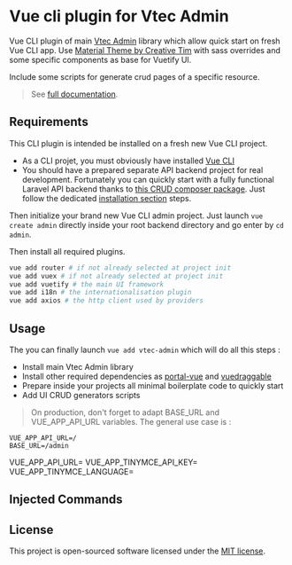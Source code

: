 # Vue cli plugin for Vtec Admin

Vue CLI plugin of main [Vtec Admin](https://github.com/okami101/vtec-admin/tree/master/packages/admin) library which allow quick start on fresh Vue CLI app. Use [Material Theme by Creative Tim](https://github.com/creativetimofficial/vuetify-material-dashboard) with sass overrides and some specific components as base for Vuetify UI.

Include some scripts for generate crud pages of a specific resource.

> See [full documentation](https://vtec.okami101.io).

## Requirements

This CLI plugin is intended be installed on a fresh new Vue CLI project.

* As a CLI projet, you must obviously have installed [Vue CLI](https://cli.vuejs.org/guide/installation.html)
* You should have a prepared separate API backend project for real development. Fortunately you can quickly start with a fully functional Laravel API backend thanks to [this CRUD composer package](https://github.com/okami101/vtec-laravel-crud). Just follow the dedicated [installation section](https://github.com/okami101/vtec-laravel-crud#installation) steps.

Then initialize your brand new Vue CLI admin project. Just launch `vue create admin` directly inside your root backend directory and go enter by `cd admin`.

Then install all required plugins.

```bash
vue add router # if not already selected at project init
vue add vuex # if not already selected at project init
vue add vuetify # the main UI framework
vue add i18n # the internationalisation plugin
vue add axios # the http client used by providers
```

## Usage

The you can finally launch `vue add vtec-admin` which will do all this steps :

* Install main Vtec Admin library
* Install other required dependencies as [portal-vue](https://portal-vue.linusb.org/) and [vuedraggable](https://github.com/SortableJS/Vue.Draggable)
* Prepare inside your projects all minimal boilerplate code to quickly start
* Add UI CRUD generators scripts

> On production, don't forget to adapt BASE_URL and VUE_APP_API_URL variables. The general use case is :

```env
VUE_APP_API_URL=/
BASE_URL=/admin
```

VUE_APP_API_URL=
VUE_APP_TINYMCE_API_KEY=
VUE_APP_TINYMCE_LANGUAGE=

## Injected Commands

## License

This project is open-sourced software licensed under the [MIT license](https://adr1enbe4udou1n.mit-license.org).
